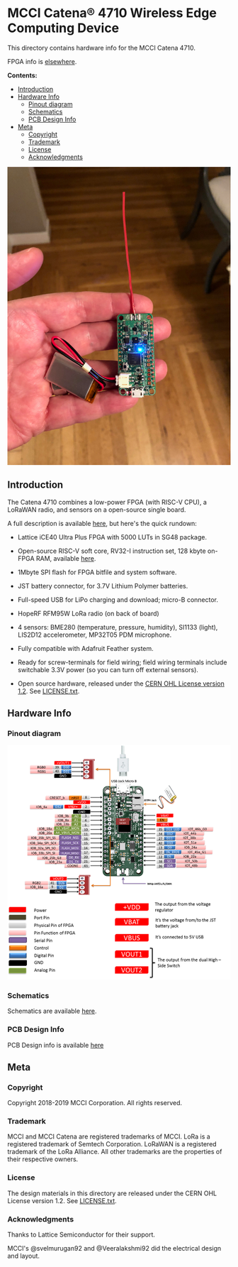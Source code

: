 # MCCI Catena&reg; 4710 Wireless Edge Computing Device

This directory contains hardware info for the MCCI Catena 4710.

FPGA info is [elsewhere](https://github.com/mcci-catena/catena-riscv32-fpga).

**Contents:**
<!-- markdownlint-capture -->
<!-- markdownlint-disable -->
<!-- TOC depthFrom:2 updateOnSave:true -->

- [Introduction](#introduction)
- [Hardware Info](#hardware-info)
	- [Pinout diagram](#pinout-diagram)
	- [Schematics](#schematics)
	- [PCB Design Info](#pcb-design-info)
- [Meta](#meta)
	- [Copyright](#copyright)
	- [Trademark](#trademark)
	- [License](#license)
	- [Acknowledgments](#acknowledgments)

<!-- /TOC -->
<!-- markdownlint-restore -->

![Picture of hand, holding MCCI Catena 4710](./assets/catena4710-hand-1512x2016.jpg)

## Introduction

The Catena 4710 combines a low-power FPGA (with RISC-V CPU), a LoRaWAN radio, and sensors on a open-source single board.

A full description is available [here](https://mcci.io/Catena470-overview), but here's the quick rundown:

- Lattice iCE40 Ultra Plus FPGA with 5000 LUTs in SG48 package.

- Open-source RISC-V soft core, RV32-I instruction set, 128 kbyte on-FPGA RAM, available [here](https://mcci.io/riscv-fpga).

- 1Mbyte SPI flash for FPGA bitfile and system software.

- JST battery connector, for 3.7V Lithium Polymer batteries.

- Full-speed USB for LiPo charging and download; micro-B connector.

- HopeRF RFM95W LoRa radio (on back of board)

- 4 sensors: BME280 (temperature, pressure, humidity), SI1133 (light), LIS2D12 accelerometer, MP32T05 PDM microphone.

- Fully compatible with Adafruit Feather system.

- Ready for screw-terminals for field wiring; field wiring terminals include switchable 3.3V power (so you can turn off external sensors).

- Open source hardware, released under the [CERN OHL License version 1.2](https://ohwr.org/project/cernohl/wikis/Documents/CERN-OHL-version-1.2). See [LICENSE.txt](./LICENSE.txt).

## Hardware Info

### Pinout diagram

[![Pinout diagram](./Catena-4710-Pinout.png)](./Catena-4710-Pinout.png)

### Schematics

Schematics are available [here](234001149a_(Catena-4710-Schematic).pdf).

### PCB Design Info

PCB Design info is available [here](234001152a_(Catena-4710-PCB-Layout-Fabrication-Drawing).pdf)

## Meta

### Copyright

Copyright 2018-2019 MCCI Corporation. All rights reserved.

### Trademark

MCCI and MCCI Catena are registered trademarks of MCCI. LoRa is a registered trademark of Semtech Corporation. LoRaWAN is a registered trademark of the LoRa Alliance. All other trademarks are the properties of their respective owners.

### License

The design materials in this directory are released under the CERN OHL License version 1.2. See [LICENSE.txt](./LICENSE.txt).

### Acknowledgments

Thanks to Lattice Semiconductor for their support.

MCCI's @svelmurugan92 and @Veeralakshmi92 did the electrical design and layout.
